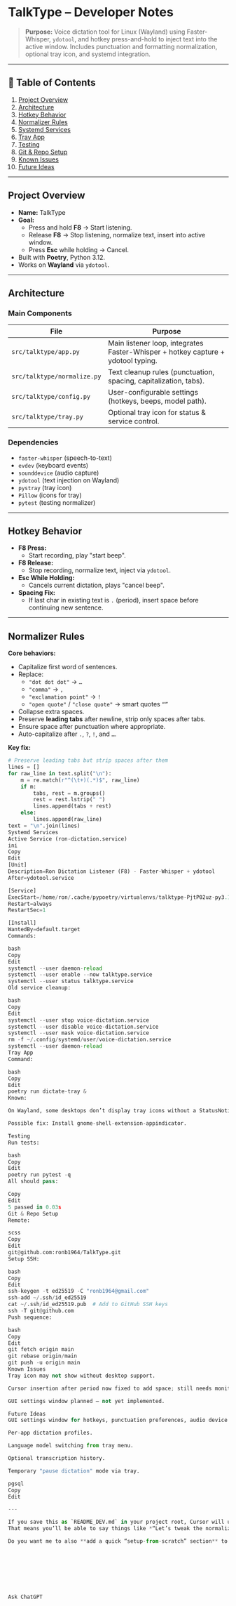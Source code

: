 # TalkType – Developer Notes

> **Purpose:** Voice dictation tool for Linux (Wayland) using Faster-Whisper, `ydotool`, and hotkey press-and-hold to inject text into the active window.
> Includes punctuation and formatting normalization, optional tray icon, and systemd integration.

---

## 📌 Table of Contents
1. [Project Overview](#project-overview)
2. [Architecture](#architecture)
3. [Hotkey Behavior](#hotkey-behavior)
4. [Normalizer Rules](#normalizer-rules)
5. [Systemd Services](#systemd-services)
6. [Tray App](#tray-app)
7. [Testing](#testing)
8. [Git & Repo Setup](#git--repo-setup)
9. [Known Issues](#known-issues)
10. [Future Ideas](#future-ideas)

---

## Project Overview
- **Name:** TalkType
- **Goal:**  
  - Press and hold **F8** → Start listening.  
  - Release **F8** → Stop listening, normalize text, insert into active window.
  - Press **Esc** while holding → Cancel.
- Built with **Poetry**, Python 3.12.
- Works on **Wayland** via `ydotool`.

---

## Architecture

### Main Components
| File | Purpose |
|------|---------|
| `src/talktype/app.py` | Main listener loop, integrates Faster-Whisper + hotkey capture + ydotool typing. |
| `src/talktype/normalize.py` | Text cleanup rules (punctuation, spacing, capitalization, tabs). |
| `src/talktype/config.py` | User-configurable settings (hotkeys, beeps, model path). |
| `src/talktype/tray.py` | Optional tray icon for status & service control. |

### Dependencies
- `faster-whisper` (speech-to-text)
- `evdev` (keyboard events)
- `sounddevice` (audio capture)
- `ydotool` (text injection on Wayland)
- `pystray` (tray icon)
- `Pillow` (icons for tray)
- `pytest` (testing normalizer)

---

## Hotkey Behavior
- **F8 Press:**  
  - Start recording, play "start beep".
- **F8 Release:**  
  - Stop recording, normalize text, inject via `ydotool`.
- **Esc While Holding:**  
  - Cancels current dictation, plays "cancel beep".
- **Spacing Fix:**  
  - If last char in existing text is `.` (period), insert space before continuing new sentence.

---

## Normalizer Rules

**Core behaviors:**
- Capitalize first word of sentences.
- Replace:
  - `"dot dot dot"` → `…`
  - `"comma"` → `,`
  - `"exclamation point"` → `!`
  - `"open quote"` / `"close quote"` → smart quotes `“”`
- Collapse extra spaces.
- Preserve **leading tabs** after newline, strip only spaces after tabs.
- Ensure space after punctuation where appropriate.
- Auto-capitalize after `.`, `?`, `!`, and `…`.

**Key fix:**  
```python
# Preserve leading tabs but strip spaces after them
lines = []
for raw_line in text.split("\n"):
    m = re.match(r"^(\t+)(.*)$", raw_line)
    if m:
        tabs, rest = m.groups()
        rest = rest.lstrip(" ")
        lines.append(tabs + rest)
    else:
        lines.append(raw_line)
text = "\n".join(lines)
Systemd Services
Active Service (ron-dictation.service)
ini
Copy
Edit
[Unit]
Description=Ron Dictation Listener (F8) - Faster-Whisper + ydotool
After=ydotool.service

[Service]
ExecStart=/home/ron/.cache/pypoetry/virtualenvs/talktype-PjtP02uz-py3.12/bin/python -m src.talktype.app
Restart=always
RestartSec=1

[Install]
WantedBy=default.target
Commands:

bash
Copy
Edit
systemctl --user daemon-reload
systemctl --user enable --now talktype.service
systemctl --user status talktype.service
Old service cleanup:

bash
Copy
Edit
systemctl --user stop voice-dictation.service
systemctl --user disable voice-dictation.service
systemctl --user mask voice-dictation.service
rm -f ~/.config/systemd/user/voice-dictation.service
systemctl --user daemon-reload
Tray App
Command:

bash
Copy
Edit
poetry run dictate-tray &
Known:

On Wayland, some desktops don’t display tray icons without a StatusNotifier/legacy tray extension.

Possible fix: Install gnome-shell-extension-appindicator.

Testing
Run tests:

bash
Copy
Edit
poetry run pytest -q
All should pass:

Copy
Edit
5 passed in 0.03s
Git & Repo Setup
Remote:

scss
Copy
Edit
git@github.com:ronb1964/TalkType.git
Setup SSH:

bash
Copy
Edit
ssh-keygen -t ed25519 -C "ronb1964@gmail.com"
ssh-add ~/.ssh/id_ed25519
cat ~/.ssh/id_ed25519.pub  # Add to GitHub SSH keys
ssh -T git@github.com
Push sequence:

bash
Copy
Edit
git fetch origin main
git rebase origin/main
git push -u origin main
Known Issues
Tray icon may not show without desktop support.

Cursor insertion after period now fixed to add space; still needs monitoring for other punctuation.

GUI settings window planned — not yet implemented.

Future Ideas
GUI settings window for hotkeys, punctuation preferences, audio device.

Per-app dictation profiles.

Language model switching from tray menu.

Optional transcription history.

Temporary "pause dictation" mode via tray.

pgsql
Copy
Edit

---

If you save this as `README_DEV.md` in your project root, Cursor will use it as context whenever you’re chatting about the repo.  
That means you’ll be able to say things like *“Let’s tweak the normalizer to handle semicolons differently”* and Cursor will already know the current setup.

Do you want me to also **add a quick “setup-from-scratch” section** to this so you can get the project running on a fresh machine in minutes? That might be handy for future reinstalls.








Ask ChatGPT

